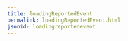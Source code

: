```yaml
---
title: loadingReportedEvent
permalink: loadingReportedEvent.html
jsonid: loadingreportedevent
---
```

